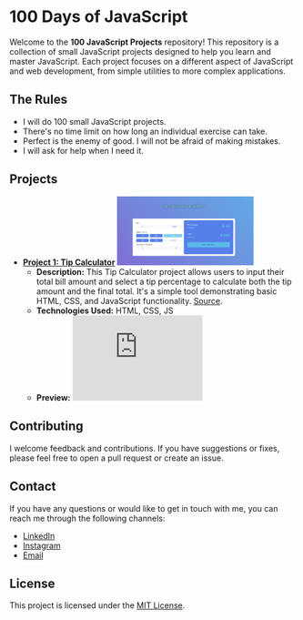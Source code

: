 # 100 Days of JavaScript

Welcome to the **100 JavaScript Projects** repository! This repository is a collection of small JavaScript projects designed to help you learn and master JavaScript. Each project focuses on a different aspect of JavaScript and web development, from simple utilities to more complex applications.


## The Rules

- I will do 100 small JavaScript projects.
- There's no time limit on how long an individual exercise can take.
- Perfect is the enemy of good. I will not be afraid of making mistakes.
- I will ask for help when I need it.


## Projects

- **[Project 1: Tip Calculator](https://github.com/OneSideMoon/100-js-projects/tree/main/tip-calculator)**
    <img src="./preview/tip-calculator.png" style="width: 50%">
    - **Description:** This Tip Calculator project allows users to input their total bill amount and select a tip percentage to calculate both the tip amount and the final total. It's a simple tool demonstrating basic HTML, CSS, and JavaScript functionality. [Source](https://www.youtube.com/watch?v=AOCGM82uVFk&list=PLs7ELP0wqJomtWYbW0N7NYC2VIMg_fAi_&index=1).
    - **Technologies Used:** HTML, CSS, JS
    - **Preview:** <iframe width="50%" height="auto" src="https://www.youtube.com/embed/your-video-id" frameborder="0" allow="accelerometer; autoplay; encrypted-media; gyroscope; picture-in-picture" allowfullscreen></iframe>


## Contributing

I welcome feedback and contributions. If you have suggestions or fixes, please feel free to open a pull request or create an issue.


## Contact

If you have any questions or would like to get in touch with me, you can reach me through the following channels:
- [LinkedIn](https://www.linkedin.com/in/muhammet-batuhan-sahin-965b81216/)
- [Instagram](https://www.instagram.com/one.side.moon/)
- [Email](mailto:batuhansahin9040@gmail.com)


## License

This project is licensed under the [MIT License](https://github.com/OneSideMoon/frontend-mentor-challenge/blob/main/LICENSE).
